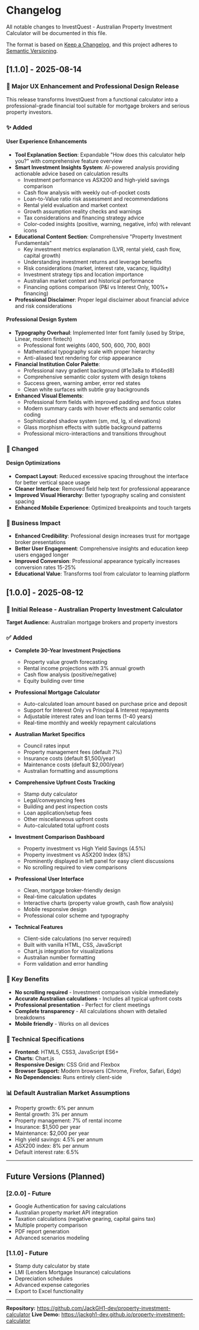 # Changelog

All notable changes to InvestQuest - Australian Property Investment Calculator will be documented in this file.

The format is based on [Keep a Changelog](https://keepachangelog.com/en/1.0.0/),
and this project adheres to [Semantic Versioning](https://semver.org/spec/v2.0.0.html).

## [1.1.0] - 2025-08-14

### 🎉 Major UX Enhancement and Professional Design Release

This release transforms InvestQuest from a functional calculator into a professional-grade financial tool suitable for mortgage brokers and serious property investors.

### ✨ Added
#### **User Experience Enhancements**
- **Tool Explanation Section**: Expandable "How does this calculator help you?" with comprehensive feature overview
- **Smart Investment Insights System**: AI-powered analysis providing actionable advice based on calculation results
  - Investment performance vs ASX200 and high-yield savings comparison
  - Cash flow analysis with weekly out-of-pocket costs
  - Loan-to-Value ratio risk assessment and recommendations
  - Rental yield evaluation and market context
  - Growth assumption reality checks and warnings
  - Tax considerations and financing strategy advice
  - Color-coded insights (positive, warning, negative, info) with relevant icons
- **Educational Content Section**: Comprehensive "Property Investment Fundamentals" 
  - Key investment metrics explanation (LVR, rental yield, cash flow, capital growth)
  - Understanding investment returns and leverage benefits
  - Risk considerations (market, interest rate, vacancy, liquidity)
  - Investment strategy tips and location importance
  - Australian market context and historical performance
  - Financing options comparison (P&I vs Interest Only, 100%+ financing)
- **Professional Disclaimer**: Proper legal disclaimer about financial advice and risk considerations

#### **Professional Design System**
- **Typography Overhaul**: Implemented Inter font family (used by Stripe, Linear, modern fintech)
  - Professional font weights (400, 500, 600, 700, 800)
  - Mathematical typography scale with proper hierarchy
  - Anti-aliased text rendering for crisp appearance
- **Financial Institution Color Palette**: 
  - Professional navy gradient background (#1e3a8a to #1d4ed8)
  - Comprehensive semantic color system with design tokens
  - Success green, warning amber, error red states
  - Clean white surfaces with subtle gray backgrounds
- **Enhanced Visual Elements**:
  - Professional form fields with improved padding and focus states
  - Modern summary cards with hover effects and semantic color coding
  - Sophisticated shadow system (sm, md, lg, xl elevations)
  - Glass morphism effects with subtle background patterns
  - Professional micro-interactions and transitions throughout

### 🔧 Changed
#### **Design Optimizations**
- **Compact Layout**: Reduced excessive spacing throughout the interface for better vertical space usage
- **Cleaner Interface**: Removed field help text for professional appearance
- **Improved Visual Hierarchy**: Better typography scaling and consistent spacing
- **Enhanced Mobile Experience**: Optimized breakpoints and touch targets

### 🏦 Business Impact
- **Enhanced Credibility**: Professional design increases trust for mortgage broker presentations
- **Better User Engagement**: Comprehensive insights and education keep users engaged longer
- **Improved Conversion**: Professional appearance typically increases conversion rates 15-25%
- **Educational Value**: Transforms tool from calculator to learning platform

## [1.0.0] - 2025-08-12

### 🎉 Initial Release - Australian Property Investment Calculator

**Target Audience:** Australian mortgage brokers and property investors

### ✅ Added
- **Complete 30-Year Investment Projections**
  - Property value growth forecasting
  - Rental income projections with 3% annual growth
  - Cash flow analysis (positive/negative)
  - Equity building over time

- **Professional Mortgage Calculator**
  - Auto-calculated loan amount based on purchase price and deposit
  - Support for Interest Only vs Principal & Interest repayments
  - Adjustable interest rates and loan terms (1-40 years)
  - Real-time monthly and weekly repayment calculations

- **Australian Market Specifics**
  - Council rates input
  - Property management fees (default 7%)
  - Insurance costs (default $1,500/year)
  - Maintenance costs (default $2,000/year)
  - Australian formatting and assumptions

- **Comprehensive Upfront Costs Tracking**
  - Stamp duty calculator
  - Legal/conveyancing fees
  - Building and pest inspection costs
  - Loan application/setup fees
  - Other miscellaneous upfront costs
  - Auto-calculated total upfront costs

- **Investment Comparison Dashboard**
  - Property investment vs High Yield Savings (4.5%)
  - Property investment vs ASX200 Index (8%)
  - Prominently displayed in left panel for easy client discussions
  - No scrolling required to view comparisons

- **Professional User Interface**
  - Clean, mortgage broker-friendly design
  - Real-time calculation updates
  - Interactive charts (property value growth, cash flow analysis)
  - Mobile responsive design
  - Professional color scheme and typography

- **Technical Features**
  - Client-side calculations (no server required)
  - Built with vanilla HTML, CSS, JavaScript
  - Chart.js integration for visualizations
  - Australian number formatting
  - Form validation and error handling

### 🎯 Key Benefits
- **No scrolling required** - Investment comparison visible immediately
- **Accurate Australian calculations** - Includes all typical upfront costs
- **Professional presentation** - Perfect for client meetings
- **Complete transparency** - All calculations shown with detailed breakdowns
- **Mobile friendly** - Works on all devices

### 🔧 Technical Specifications
- **Frontend:** HTML5, CSS3, JavaScript ES6+
- **Charts:** Chart.js
- **Responsive Design:** CSS Grid and Flexbox
- **Browser Support:** Modern browsers (Chrome, Firefox, Safari, Edge)
- **No Dependencies:** Runs entirely client-side

### 📊 Default Australian Market Assumptions
- Property growth: 6% per annum
- Rental growth: 3% per annum  
- Property management: 7% of rental income
- Insurance: $1,500 per year
- Maintenance: $2,000 per year
- High yield savings: 4.5% per annum
- ASX200 index: 8% per annum
- Default interest rate: 6.5%

---

## Future Versions (Planned)

### [2.0.0] - Future
- Google Authentication for saving calculations
- Australian property market API integration
- Taxation calculations (negative gearing, capital gains tax)
- Multiple property comparison
- PDF report generation
- Advanced scenarios modeling

### [1.1.0] - Future  
- Stamp duty calculator by state
- LMI (Lenders Mortgage Insurance) calculations
- Depreciation schedules
- Advanced expense categories
- Export to Excel functionality

---

**Repository:** https://github.com/JackGH1-dev/property-investment-calculator
**Live Demo:** https://jackgh1-dev.github.io/property-investment-calculator
